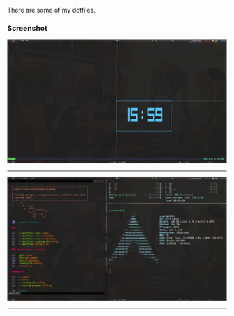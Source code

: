 There are some of my dotfiles.

### Screenshot

![](.screenshot/2_002.png)

----

![](.screenshot/2_001.png)

----
